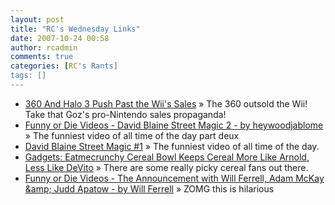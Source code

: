 ```yaml
---
layout: post
title: "RC's Wednesday Links"
date: 2007-10-24 00:58
author: rcadmin
comments: true
categories: [RC's Rants]
tags: []
---
```

<ul>
<li><a href="http://rss.slashdot.org/~r/Slashdot/slashdot/~3/172138808/article.pl" title="360 And Halo 3 Push Past the Wii's Sales">360 And Halo 3 Push Past the Wii's Sales</a> &raquo; The 360 outsold the Wii! Take that Goz's pro-Nintendo sales propaganda!</li>
<li><a href="http://www.funnyordie.com/videos/1050" title="Funny or Die Videos - David Blaine Street Magic 2 - by heywoodjablome">Funny or Die Videos - David Blaine Street Magic 2 - by heywoodjablome</a> &raquo; The funniest video of all time of the day part deux</li>
<li><a href="http://www.funnyordie.com/videos/2876" title="David Blaine Street Magic #1">David Blaine Street Magic #1</a> &raquo; The funniest video of all time of the day.</li>
<li><a href="http://feeds.gawker.com/~r/gizmodo/full/~3/171363398/eatmecrunchy-cereal-bowl-keeps-cereal-more-like-arnold-less-like-devito-312154.php" title="Gadgets: Eatmecrunchy Cereal Bowl Keeps Cereal More Like Arnold, Less Like DeVito">Gadgets: Eatmecrunchy Cereal Bowl Keeps Cereal More Like Arnold, Less Like DeVito</a> &raquo; There are some really picky cereal fans out there.</li>
<li><a href="http://www.funnyordie.com/videos/4d591e39a6" title="Funny or Die Videos - The Announcement with Will Ferrell, Adam McKay &amp;amp; Judd Apatow - by Will Ferrell">Funny or Die Videos - The Announcement with Will Ferrell, Adam McKay &amp;amp; Judd Apatow - by Will Ferrell</a> &raquo; ZOMG this is hilarious</li>
</ul>

